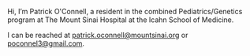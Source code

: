 Hi, I’m Patrick O'Connell, a resident in the combined Pediatrics/Genetics program at The Mount Sinai Hospital at the Icahn School of Medicine. 

I can be reached at patrick.oconnell@mountsinai.org or poconnel3@gmail.com. 

<!---
poconnel3/poconnel3 is a ✨ special ✨ repository because its `README.md` (this file) appears on your GitHub profile.
You can click the Preview link to take a look at your changes.
--->
